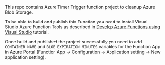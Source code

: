 This repo contains Azure Timer Trigger function project to cleanup Azure Blob Storage.

To be able to build and publish this Function you need to install Visual Studio Azure Function Tools as described in [Develop Azure Functions using Visual Studio](https://docs.microsoft.com/en-us/azure/azure-functions/functions-develop-vs) tutorial.

Once build and published the project successfully you need to add `CONTAINER_NAME` and `BLOB_EXPIRATION_MINUTES` variables for the Function App in Azure Portal (Function App -> Configuration -> Application setting -> New application setting).